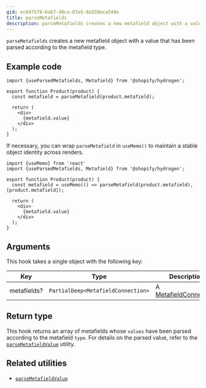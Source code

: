 ```yaml
---
gid: ec647578-6ab7-40ca-87e5-8a559eca548e
title: parseMetafields
description: parseMetafields creates a new metafield object with a value that has been parsed according to the metafield type.
---
```


`parseMetafields` creates a new metafield object with a value that has been parsed according to the metafield type.

## Example code

```tsx
import {useParsedMetafields, Metafield} from '@shopify/hydrogen';

export function Product(product) {
  const metafield = parseMetafield(product.metafield);

  return (
    <div>
      {metafield.value}
    </div>
  );
}
```

If necessary, you can wrap `parseMetafield` in `useMemo()` to maintain a stable object identity across renders.

```tsx
import {useMemo} from 'react'
import {useParsedMetafields, Metafield} from '@shopify/hydrogen';

export function Product(product) {
  const metafield = useMemo(() => parseMetafield(product.metafield), [product.metafield]);

  return (
    <div>
      {metafield.value}
    </div>
  );
}
```

## Arguments

This hook takes a single object with the following key:

| Key         | Type                                                  | Description                                                                                               |
| ----------- | ----------------------------------------------------- | --------------------------------------------------------------------------------------------------------- |
| metafields? | <code>PartialDeep&#60;MetafieldConnection&#62;</code> | A [MetafieldConnection](https://shopify.dev/api/storefront/reference/common-objects/metafieldconnection). |

## Return type

This hook returns an array of metafields whose `values` have been parsed according to the metafield `type`. For details on the parsed value, refer to the [`parseMetafieldValue`](https://shopify.dev/api/hydrogen/utilities/parsemetafieldvalue) utility.

## Related utilities

- [`parseMetafieldValue`](https://shopify.dev/api/hydrogen/utilities/parsemetafieldvalue)
